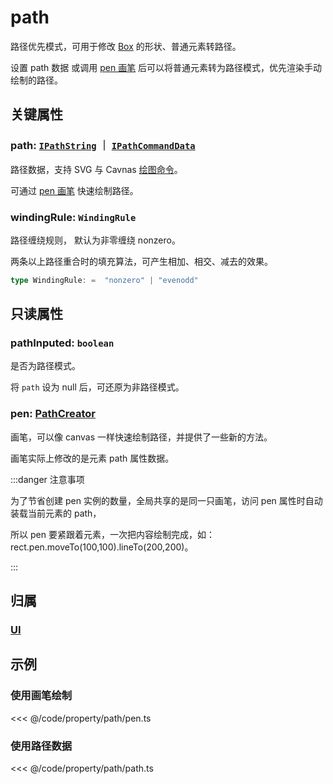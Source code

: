 <script setup>
import Case from '/component/Case.vue'
</script>

# path

路径优先模式，可用于修改 [Box](/reference/display/Box.md) 的形状、普通元素转路径。

设置 path 数据 或调用 [pen 画笔](#pen-pathcreator) 后可以将普通元素转为路径模式，优先渲染手动绘制的路径。

## 关键属性

### path: [`IPathString`](/reference/interface/ui/PathData#ipathstring) ｜ [`IPathCommandData`](/reference/interface/ui/PathData.md)

路径数据，支持 SVG 与 Cavnas [绘图命令](/reference/interface/ui/PathData.md)。

可通过 [pen 画笔](#pen-pathcreator) 快速绘制路径。

### windingRule: `WindingRule`

路径缠绕规则， 默认为非零缠绕 nonzero。

两条以上路径重合时的填充算法，可产生相加、相交、减去的效果。

```ts
type WindingRule: =  "nonzero" | "evenodd"
```

## 只读属性

### pathInputed: `boolean`

是否为路径模式。

将 `path` 设为 null 后，可还原为非路径模式。

### pen: [PathCreator](/reference/path/PathCreator.md)

画笔，可以像 canvas 一样快速绘制路径，并提供了一些新的方法。

画笔实际上修改的是元素 path 属性数据。

:::danger 注意事项

为了节省创建 pen 实例的数量，全局共享的是同一只画笔，访问 pen 属性时自动装载当前元素的 path，

所以 pen 要紧跟着元素，一次把内容绘制完成，如：rect.pen.moveTo(100,100).lineTo(200,200)。

:::

<!--@include: ../path/PathDrawer.md-->

## 归属

### [UI](/reference/display/UI.md#路径模式)

## 示例

<case name="Rect" index=6></case>

### 使用画笔绘制

<<< @/code/property/path/pen.ts

### 使用路径数据

<<< @/code/property/path/path.ts
